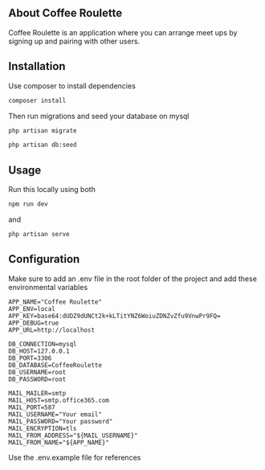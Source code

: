 ## About Coffee Roulette

Coffee Roulette is an application where you can arrange meet ups by signing up and pairing with other users.

## Installation

Use composer to install dependencies

```bash
composer install
```
Then run migrations and seed your database on mysql
```bash
php artisan migrate
```
```bash
php artisan db:seed
```
## Usage 
Run this locally using both
```bash
npm run dev
```
and
```bash
php artisan serve
```

## Configuration

Make sure to add an .env file in the root folder of the project and add these environmental variables

```dosini
APP_NAME="Coffee Roulette"
APP_ENV=local
APP_KEY=base64:dUDZ9dUNCt2k+kLTitYNZ6WoiuZDNZvZfu9VnwPr9FQ=
APP_DEBUG=true
APP_URL=http://localhost

DB_CONNECTION=mysql
DB_HOST=127.0.0.1
DB_PORT=3306
DB_DATABASE=CoffeeRoulette
DB_USERNAME=root
DB_PASSWORD=root

MAIL_MAILER=smtp
MAIL_HOST=smtp.office365.com
MAIL_PORT=587
MAIL_USERNAME="Your email"
MAIL_PASSWORD="Your password"
MAIL_ENCRYPTION=tls
MAIL_FROM_ADDRESS="${MAIL_USERNAME}"
MAIL_FROM_NAME="${APP_NAME}"

```

Use the .env.example file for references